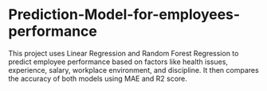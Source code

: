 # Prediction-Model-for-employees-performance
This project uses Linear Regression and Random Forest Regression to predict employee performance based on factors like health issues, experience, salary, workplace environment, and discipline. It then compares the accuracy of both models using MAE and R2 score.
